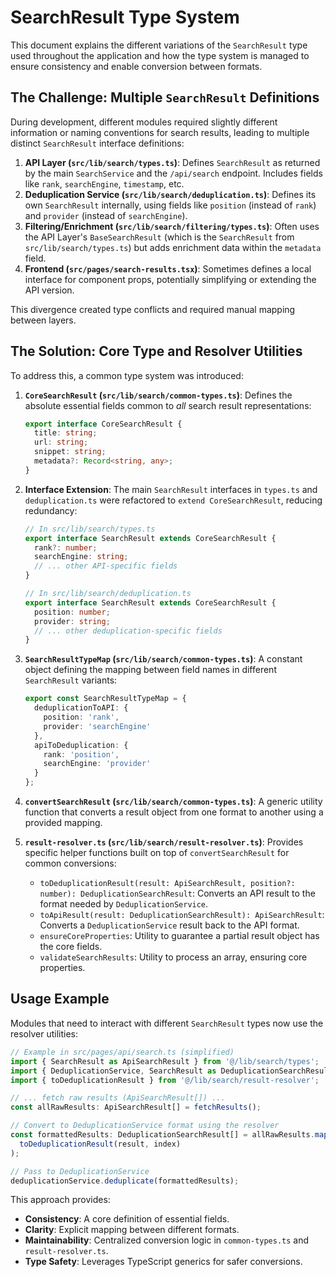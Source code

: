 # SearchResult Type System

This document explains the different variations of the `SearchResult` type used throughout the application and how the type system is managed to ensure consistency and enable conversion between formats.

## The Challenge: Multiple `SearchResult` Definitions

During development, different modules required slightly different information or naming conventions for search results, leading to multiple distinct `SearchResult` interface definitions:

1.  **API Layer (`src/lib/search/types.ts`)**: Defines `SearchResult` as returned by the main `SearchService` and the `/api/search` endpoint. Includes fields like `rank`, `searchEngine`, `timestamp`, etc.
2.  **Deduplication Service (`src/lib/search/deduplication.ts`)**: Defines its own `SearchResult` internally, using fields like `position` (instead of `rank`) and `provider` (instead of `searchEngine`).
3.  **Filtering/Enrichment (`src/lib/search/filtering/types.ts`)**: Often uses the API Layer's `BaseSearchResult` (which is the `SearchResult` from `src/lib/search/types.ts`) but adds enrichment data within the `metadata` field.
4.  **Frontend (`src/pages/search-results.tsx`)**: Sometimes defines a local interface for component props, potentially simplifying or extending the API version.

This divergence created type conflicts and required manual mapping between layers.

## The Solution: Core Type and Resolver Utilities

To address this, a common type system was introduced:

1.  **`CoreSearchResult` (`src/lib/search/common-types.ts`)**: Defines the absolute essential fields common to *all* search result representations:
    ```typescript
    export interface CoreSearchResult {
      title: string;
      url: string;
      snippet: string;
      metadata?: Record<string, any>;
    }
    ```

2.  **Interface Extension**: The main `SearchResult` interfaces in `types.ts` and `deduplication.ts` were refactored to `extend CoreSearchResult`, reducing redundancy:
    ```typescript
    // In src/lib/search/types.ts
    export interface SearchResult extends CoreSearchResult {
      rank?: number;
      searchEngine: string;
      // ... other API-specific fields
    }

    // In src/lib/search/deduplication.ts
    export interface SearchResult extends CoreSearchResult {
      position: number;
      provider: string;
      // ... other deduplication-specific fields
    }
    ```

3.  **`SearchResultTypeMap` (`src/lib/search/common-types.ts`)**: A constant object defining the mapping between field names in different `SearchResult` variants:
    ```typescript
    export const SearchResultTypeMap = {
      deduplicationToAPI: {
        position: 'rank',
        provider: 'searchEngine'
      },
      apiToDeduplication: {
        rank: 'position',
        searchEngine: 'provider'
      }
    };
    ```

4.  **`convertSearchResult` (`src/lib/search/common-types.ts`)**: A generic utility function that converts a result object from one format to another using a provided mapping.

5.  **`result-resolver.ts` (`src/lib/search/result-resolver.ts`)**: Provides specific helper functions built on top of `convertSearchResult` for common conversions:
    *   `toDeduplicationResult(result: ApiSearchResult, position?: number): DeduplicationSearchResult`: Converts an API result to the format needed by `DeduplicationService`.
    *   `toApiResult(result: DeduplicationSearchResult): ApiSearchResult`: Converts a `DeduplicationService` result back to the API format.
    *   `ensureCoreProperties`: Utility to guarantee a partial result object has the core fields.
    *   `validateSearchResults`: Utility to process an array, ensuring core properties.

## Usage Example

Modules that need to interact with different `SearchResult` types now use the resolver utilities:

```typescript
// Example in src/pages/api/search.ts (simplified)
import { SearchResult as ApiSearchResult } from '@/lib/search/types';
import { DeduplicationService, SearchResult as DeduplicationSearchResult } from '@/lib/search/deduplication';
import { toDeduplicationResult } from '@/lib/search/result-resolver';

// ... fetch raw results (ApiSearchResult[]) ...
const allRawResults: ApiSearchResult[] = fetchResults();

// Convert to DeduplicationService format using the resolver
const formattedResults: DeduplicationSearchResult[] = allRawResults.map((result, index) => 
  toDeduplicationResult(result, index)
);

// Pass to DeduplicationService
deduplicationService.deduplicate(formattedResults);
```

This approach provides:
- **Consistency**: A core definition of essential fields.
- **Clarity**: Explicit mapping between different formats.
- **Maintainability**: Centralized conversion logic in `common-types.ts` and `result-resolver.ts`.
- **Type Safety**: Leverages TypeScript generics for safer conversions. 